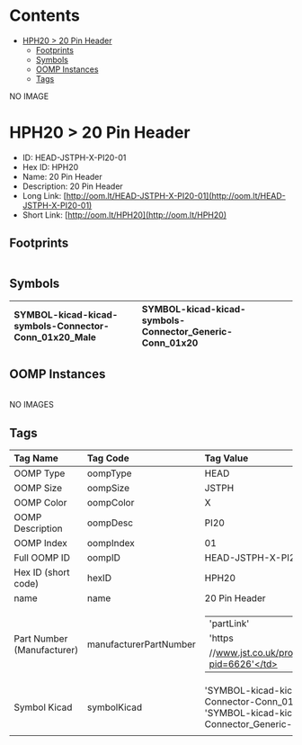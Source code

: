 



Contents
========

* [HPH20 > 20 Pin Header](#hph20--20-pin-header)
	* [Footprints](#footprints)
	* [Symbols](#symbols)
	* [OOMP Instances](#oomp-instances)
	* [Tags](#tags)
  
NO IMAGE  
# HPH20 > 20 Pin Header

- ID: HEAD-JSTPH-X-PI20-01
- Hex ID: HPH20
- Name: 20 Pin Header
- Description: 20 Pin Header
- Long Link: [http://oom.lt/HEAD-JSTPH-X-PI20-01](http://oom.lt/HEAD-JSTPH-X-PI20-01)
- Short Link: [http://oom.lt/HPH20](http://oom.lt/HPH20)

## Footprints
  

|||||
| :--- | :--- | :--- | :--- |

## Symbols
  

|![]()<br>SYMBOL-kicad-kicad-symbols-Connector-Conn_01x20_Male|![]()<br>SYMBOL-kicad-kicad-symbols-Connector_Generic-Conn_01x20|||
| :--- | :--- | :--- | :--- |

## OOMP Instances
  

|||||
| :--- | :--- | :--- | :--- |
  
NO IMAGES  
## Tags
  

|Tag Name|Tag Code|Tag Value|
| :--- | :--- | :--- |
|OOMP Type|oompType|HEAD|
|OOMP Size|oompSize|JSTPH|
|OOMP Color|oompColor|X|
|OOMP Description|oompDesc|PI20|
|OOMP Index|oompIndex|01|
|Full OOMP ID|oompID|HEAD-JSTPH-X-PI20-01|
|Hex ID (short code)|hexID|HPH20|
|name|name|20 Pin Header|
|Part Number (Manufacturer)|manufacturerPartNumber|<table><tr><td>'partLink'</td></tr><tr><td> 'https</td></tr><tr><td>//www.jst.co.uk/productSeries.php?pid=6626'</td></tr></table>|
|Symbol Kicad|symbolKicad|'SYMBOL-kicad-kicad-symbols-Connector-Conn_01x20_Male', 'SYMBOL-kicad-kicad-symbols-Connector_Generic-Conn_01x20'|
||||
